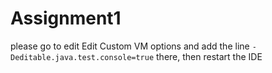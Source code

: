 # Assignment1
please go to edit Edit Custom VM options and add the line `-Deditable.java.test.console=true` there, then restart the IDE
